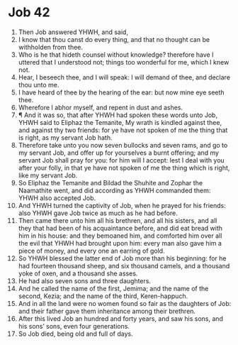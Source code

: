 ﻿# Job 42
1. Then Job answered YHWH, and said, 
2. I know that thou canst do every thing, and that no thought can be withholden from thee. 
3. Who is he that hideth counsel without knowledge? therefore have I uttered that I understood not; things too wonderful for me, which I knew not. 
4. Hear, I beseech thee, and I will speak: I will demand of thee, and declare thou unto me. 
5. I have heard of thee by the hearing of the ear: but now mine eye seeth thee. 
6. Wherefore I abhor myself, and repent in dust and ashes. 
7. ¶ And it was so, that after YHWH had spoken these words unto Job, YHWH said to Eliphaz the Temanite, My wrath is kindled against thee, and against thy two friends: for ye have not spoken of me the thing that is right, as my servant Job hath. 
8. Therefore take unto you now seven bullocks and seven rams, and go to my servant Job, and offer up for yourselves a burnt offering; and my servant Job shall pray for you: for him will I accept: lest I deal with you after your folly, in that ye have not spoken of me the thing which is right, like my servant Job. 
9. So Eliphaz the Temanite and Bildad the Shuhite and Zophar the Naamathite went, and did according as YHWH commanded them: YHWH also accepted Job. 
10. And YHWH turned the captivity of Job, when he prayed for his friends: also YHWH gave Job twice as much as he had before. 
11. Then came there unto him all his brethren, and all his sisters, and all they that had been of his acquaintance before, and did eat bread with him in his house: and they bemoaned him, and comforted him over all the evil that YHWH had brought upon him: every man also gave him a piece of money, and every one an earring of gold. 
12. So YHWH blessed the latter end of Job more than his beginning: for he had fourteen thousand sheep, and six thousand camels, and a thousand yoke of oxen, and a thousand she asses. 
13. He had also seven sons and three daughters. 
14. And he called the name of the first, Jemima; and the name of the second, Kezia; and the name of the third, Keren-happuch. 
15. And in all the land were no women found so fair as the daughters of Job: and their father gave them inheritance among their brethren. 
16. After this lived Job an hundred and forty years, and saw his sons, and his sons’ sons, even four generations. 
17. So Job died, being old and full of days. 
